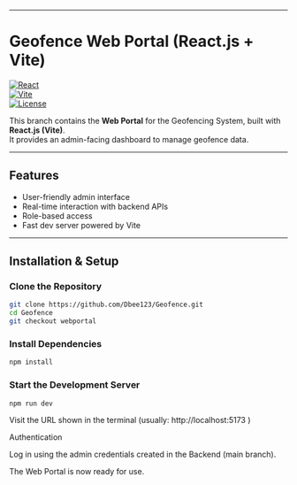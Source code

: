 
---


# Geofence Web Portal (React.js + Vite)

[![React](https://img.shields.io/badge/React-blue.svg)](https://reactjs.org/)  
[![Vite](https://img.shields.io/badge/Vite-Frontend-purple.svg)](https://vitejs.dev/)  
[![License](https://img.shields.io/badge/License-MIT-yellow.svg)](LICENSE)

This branch contains the **Web Portal** for the Geofencing System, built with **React.js (Vite)**.  
It provides an admin-facing dashboard to manage geofence data.

---

## Features
- User-friendly admin interface  
- Real-time interaction with backend APIs  
- Role-based access  
- Fast dev server powered by Vite  

---

##  Installation & Setup

### Clone the Repository
```bash
git clone https://github.com/Dbee123/Geofence.git
cd Geofence
git checkout webportal
```

### Install Dependencies
```bash
npm install
```
### Start the Development Server
```bash
npm run dev
```

Visit the URL shown in the terminal (usually:
http://localhost:5173
)

 Authentication

Log in using the admin credentials created in the Backend (main branch).

 The Web Portal is now ready for use.
